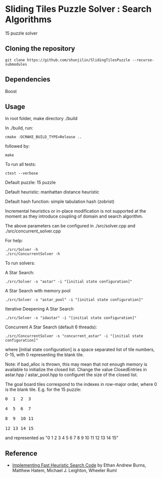 # Sliding Tiles Puzzle Solver : Search Algorithms

15 puzzle solver

## Cloning the repository
```
git clone https://github.com/shunjilin/SlidingTilesPuzzle --recurse-submodules
```

## Dependencies
Boost

## Usage
In root folder, make directory ./build

In ./build, run:
```
cmake -DCMAKE_BUILD_TYPE=Release ..
```
followed by:
```
make
```

To run all tests:
```
ctest --verbose
```

Default puzzle: 15 puzzle

Default heuristic: manhattan distance heuristic

Default hash function: simple tabulation hash (zobrist)

Incremental heuristics or in-place modification is not supported at the moment as they
introduce coupling of domain and search algorithm.

The above parameters can be configured in ./src/solver.cpp and ./src/concurrent_solver.cpp

For help:
```
./src/Solver -h
./src/ConcurrentSolver -h
```

To run solvers:

A Star Search:
```
./src/Solver -s "astar" -i "[initial state configuration]"
```
A Star Search with memory pool
```
./src/Solver -s "astar_pool" -i "[initial state configuration]"
```
Iterative Deepening A Star Search
```
./src/Solver -s "idastar" -i "[initial state configuration]"
```
Concurrent A Star Search (default 6 threads):
```
./src/ConcurrentSolver -s "concurrent_astar" -i "[initial state configuration]"
```

where [initial state configuration] is a space separated list of tile numbers, 0-15, with 0 representing the blank tile.

Note: if bad_alloc is thrown, this may mean that not enough memory is available to initialize the closed list. Change the value ClosedEntries in astar.hpp / astar_pool.hpp to configuret the size of the closed list.

The goal board tiles correspond to the indexes in row-major order, where 0 is the blank tile.
E.g. for the 15 puzzle:

<pre>
0  1  2  3

4  5  6  7

8  9  10 11

12 13 14 15
</pre>

and represented as "0 1 2 3 4 5 6 7 8 9 10 11 12 13 14 15"

## Reference
* [Implementing Fast Heuristic Search Code](https://www.aaai.org/ocs/index.php/SOCS/SOCS12/paper/view/5404/5173) by Ethan Andrew Burns, Matthew Hatem, Michael J. Leighton, Wheeler Ruml
